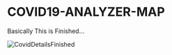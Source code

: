 # COVID19-ANALYZER-MAP

Basically This is Finished...

![CovidDetailsFinished](https://user-images.githubusercontent.com/82515232/163535779-eb8dd52d-b7cc-45e0-a70a-8e71d2b8fc86.png)
